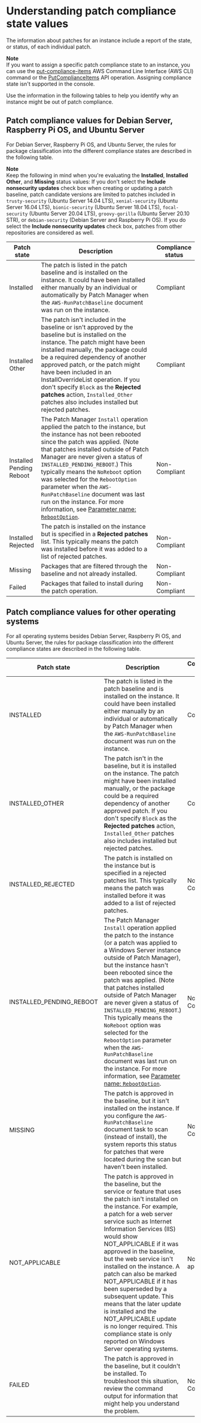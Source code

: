 # Understanding patch compliance state values<a name="about-patch-compliance-states"></a>

The information about patches for an instance include a report of the state, or status, of each individual patch\.

**Note**  
If you want to assign a specific patch compliance state to an instance, you can use the [put\-compliance\-items](https://docs.aws.amazon.com/cli/latest/reference/ssm/put-compliance-items.html) AWS Command Line Interface \(AWS CLI\) command or the [PutComplianceItems](https://docs.aws.amazon.com/systems-manager/latest/APIReference/API_PutComplianceItems.html) API operation\. Assigning compliance state isn't supported in the console\.

Use the information in the following tables to help you identify why an instance might be out of patch compliance\.

## Patch compliance values for Debian Server, Raspberry Pi OS, and Ubuntu Server<a name="patch-compliance-values-ubuntu"></a>

For Debian Server, Raspberry Pi OS, and Ubuntu Server, the rules for package classification into the different compliance states are described in the following table\.

**Note**  
Keep the following in mind when you're evaluating the **Installed**, **Installed Other**, and **Missing** status values: If you don't select the **Include nonsecurity updates** check box when creating or updating a patch baseline, patch candidate versions are limited to patches included in `trusty-security` \(Ubuntu Server 14\.04 LTS\), `xenial-security` \(Ubuntu Server 16\.04 LTS\), `bionic-security` \(Ubuntu Server 18\.04 LTS\), `focal-security` \(Ubuntu Server 20\.04 LTS\), `groovy-gorilla` \(Ubuntu Server 20\.10 STR\), or `debian-security` \(Debian Server and Raspberry Pi OS\)\. If you do select the **Include nonsecurity updates** check box, patches from other repositories are considered as well\.


| Patch state | Description | Compliance status | 
| --- | --- | --- | 
| Installed |  The patch is listed in the patch baseline and is installed on the instance\. It could have been installed either manually by an individual or automatically by Patch Manager when the `AWS-RunPatchBaseline` document was run on the instance\.  | Compliant | 
| Installed Other |  The patch isn't included in the baseline or isn't approved by the baseline but is installed on the instance\. The patch might have been installed manually, the package could be a required dependency of another approved patch, or the patch might have been included in an InstallOverrideList operation\. If you don't specify `Block` as the **Rejected patches** action, `Installed_Other` patches also includes installed but rejected patches\.   | Compliant | 
| Installed Pending Reboot |  The Patch Manager `Install` operation applied the patch to the instance, but the instance has not been rebooted since the patch was applied\. \(Note that patches installed outside of Patch Manager are never given a status of `INSTALLED_PENDING_REBOOT`\.\) This typically means the `NoReboot` option was selected for the `RebootOption` parameter when the `AWS-RunPatchBaseline` document was last run on the instance\. For more information, see [Parameter name: `RebootOption`](patch-manager-about-aws-runpatchbaseline.md#patch-manager-about-aws-runpatchbaseline-parameters-norebootoption)\.  | Non\-Compliant | 
| Installed Rejected |  The patch is installed on the instance but is specified in a **Rejected patches** list\. This typically means the patch was installed before it was added to a list of rejected patches\.  | Non\-Compliant | 
| Missing |  Packages that are filtered through the baseline and not already installed\.  | Non\-Compliant | 
| Failed |  Packages that failed to install during the patch operation\.  | Non\-Compliant | 

## Patch compliance values for other operating systems<a name="patch-compliance-values"></a>

For all operating systems besides Debian Server, Raspberry Pi OS, and Ubuntu Server, the rules for package classification into the different compliance states are described in the following table\. 


|  Patch state | Description | Compliance value | 
| --- | --- | --- | 
| INSTALLED |  The patch is listed in the patch baseline and is installed on the instance\. It could have been installed either manually by an individual or automatically by Patch Manager when the `AWS-RunPatchBaseline` document was run on the instance\.  | Compliant | 
| INSTALLED\_OTHER |  The patch isn't in the baseline, but it is installed on the instance\. The patch might have been installed manually, or the package could be a required dependency of another approved patch\. If you don't specify `Block` as the **Rejected patches** action, `Installed_Other` patches also includes installed but rejected patches\.  | Compliant | 
| INSTALLED\_REJECTED |  The patch is installed on the instance but is specified in a rejected patches list\. This typically means the patch was installed before it was added to a list of rejected patches\.  | Non\-Compliant | 
| INSTALLED\_PENDING\_REBOOT |  The Patch Manager `Install` operation applied the patch to the instance \(or a patch was applied to a Windows Server instance outside of Patch Manager\), but the instance hasn't been rebooted since the patch was applied\. \(Note that patches installed outside of Patch Manager are never given a status of `INSTALLED_PENDING_REBOOT`\.\) This typically means the `NoReboot` option was selected for the `RebootOption` parameter when the `AWS-RunPatchBaseline` document was last run on the instance\. For more information, see [Parameter name: `RebootOption`](patch-manager-about-aws-runpatchbaseline.md#patch-manager-about-aws-runpatchbaseline-parameters-norebootoption)\.  | Non\-Compliant | 
| MISSING |  The patch is approved in the baseline, but it isn't installed on the instance\. If you configure the `AWS-RunPatchBaseline` document task to scan \(instead of install\), the system reports this status for patches that were located during the scan but haven't been installed\.  | Non\-Compliant | 
| NOT\_APPLICABLE |  The patch is approved in the baseline, but the service or feature that uses the patch isn't installed on the instance\. For example, a patch for a web server service such as Internet Information Services \(IIS\) would show NOT\_APPLICABLE if it was approved in the baseline, but the web service isn't installed on the instance\. A patch can also be marked NOT\_APPLICABLE if it has been superseded by a subsequent update\. This means that the later update is installed and the NOT\_APPLICABLE update is no longer required\.  This compliance state is only reported on Windows Server operating systems\.   | Not applicable | 
| FAILED |  The patch is approved in the baseline, but it couldn't be installed\. To troubleshoot this situation, review the command output for information that might help you understand the problem\.  | Non\-Compliant | 
